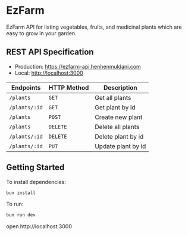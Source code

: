 # EzFarm

EzFarm API for listing vegetables, fruits, and medicinal plants which are easy to grow in your garden.

## REST API Specification

- Production: <https://ezfarm-api.henhenmuldani.com>
- Local: <http://localhost:3000>

| Endpoints     | HTTP Method | Description        |
| ------------- | ----------- | ------------------ |
| `/plants`     | `GET`       | Get all plants     |
| `/plants/:id` | `GET`       | Get plant by id    |
| `/plants`     | `POST`      | Create new plant   |
| `/plants`     | `DELETE`    | Delete all plants  |
| `/plants/:id` | `DELETE`    | Delete plant by id |
| `/plants/:id` | `PUT`       | Update plant by id |

## Getting Started

To install dependencies:

```sh
bun install
```

To run:

```sh
bun run dev
```

open http://localhost:3000
